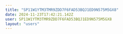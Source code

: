 ```yaml
---
title: "SP11W1YTM3TMR9ZDD7F6FAD53BQJ1ED9N575M5GX8"
date: 2024-11-23T17:42:21.142Z
user: SP11W1YTM3TMR9ZDD7F6FAD53BQJ1ED9N575M5GX8
layout: "users"
---
```

    